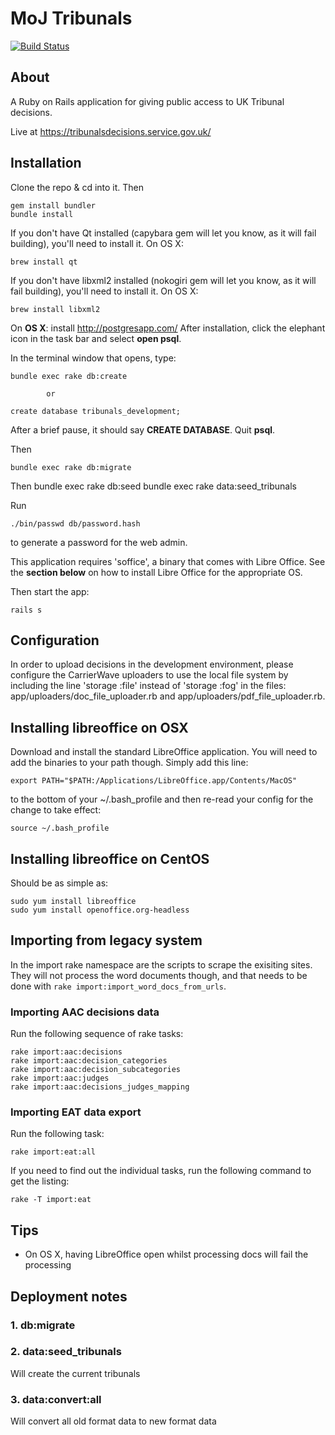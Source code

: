 MoJ Tribunals
=============

[![Build Status](https://travis-ci.org/ministryofjustice/tribunals.png?branch=master)](https://travis-ci.org/ministryofjustice/tribunals)

About
-----
A Ruby on Rails application for giving public access to UK Tribunal decisions.

Live at https://tribunalsdecisions.service.gov.uk/

Installation
------------

Clone the repo & cd into it. Then

    gem install bundler
    bundle install

If you don't have Qt installed (capybara gem will let you know, as it
will fail building), you'll need to install it. On OS X:

    brew install qt

If you don't have libxml2 installed (nokogiri gem will let you know, as it
will fail building), you'll need to install it. On OS X:

    brew install libxml2

On **OS X**: install http://postgresapp.com/ After installation, click the
elephant icon in the task bar and select **open psql**.

In the terminal window that opens, type:

    bundle exec rake db:create

            or

    create database tribunals_development;

After a brief pause, it should say **CREATE DATABASE**. Quit **psql**.

Then

    bundle exec rake db:migrate

Then
    bundle exec rake db:seed
    bundle exec rake data:seed_tribunals

Run

    ./bin/passwd db/password.hash

to generate a password for the web admin.

This application requires 'soffice', a binary that comes with Libre
Office. See the **section below** on how to install Libre Office for
the appropriate OS.

Then start the app:

    rails s

Configuration
-------------

In order to upload decisions in the development environment, please
configure the CarrierWave uploaders to use the local file system by
including the line 'storage :file' instead of 'storage :fog' in the
files: app/uploaders/doc_file_uploader.rb and
app/uploaders/pdf_file_uploader.rb.

Installing libreoffice on OSX
-----------------------------

Download and install the standard LibreOffice application. You will
need to add the binaries to your path though. Simply add this line:

    export PATH="$PATH:/Applications/LibreOffice.app/Contents/MacOS"

to the bottom of your ~/.bash_profile and then re-read your config for
the change to take effect:

    source ~/.bash_profile

Installing libreoffice on CentOS
--------------------------------

Should be as simple as:

    sudo yum install libreoffice
    sudo yum install openoffice.org-headless

Importing from legacy system
----------------------------

In the import rake namespace are the scripts to scrape the exisiting
sites. They will not process the word documents though, and that needs
to be done with `rake import:import_word_docs_from_urls`.

### Importing AAC decisions data

Run the following sequence of rake tasks:

    rake import:aac:decisions
    rake import:aac:decision_categories
    rake import:aac:decision_subcategories
    rake import:aac:judges
    rake import:aac:decisions_judges_mapping

### Importing EAT data export

Run the following task:

    rake import:eat:all

If you need to find out the individual tasks, run the following
command to get the listing:

    rake -T import:eat

Tips
----

* On OS X, having LibreOffice open whilst processing docs will fail the processing

Deployment notes
---------------

### 1. db:migrate

### 2. data:seed_tribunals
Will create the current tribunals

### 3. data:convert:all
Will convert all old format data to new format data

